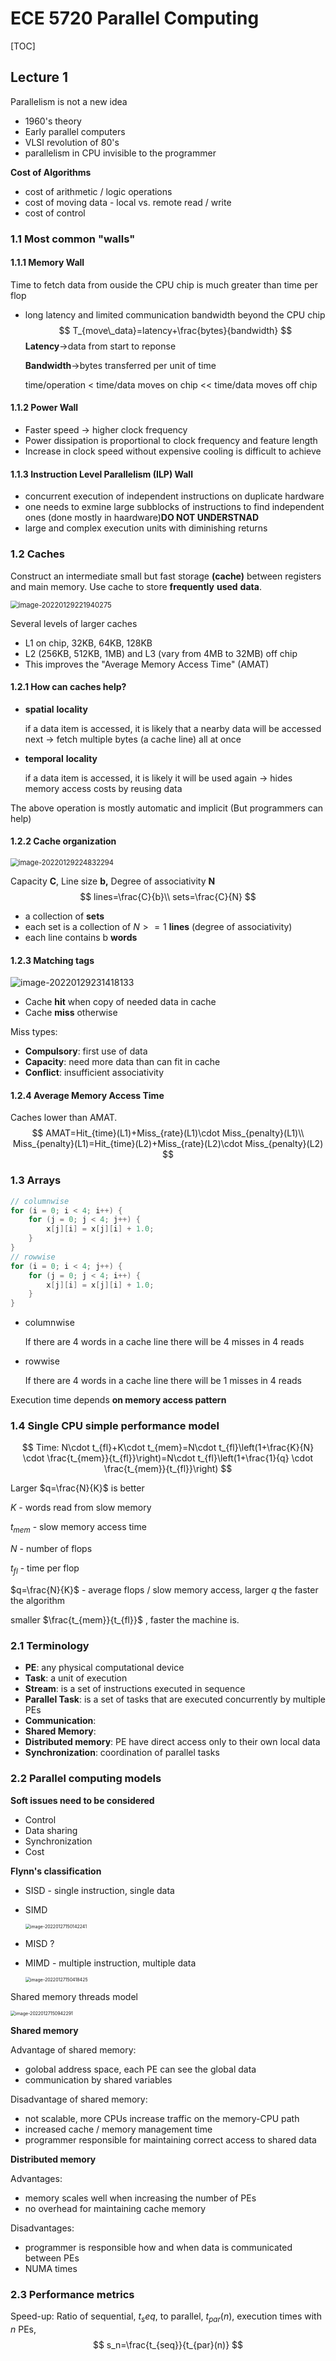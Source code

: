 # ECE 5720 Parallel Computing

[TOC]

## Lecture 1



Parallelism is not a new idea

- 1960's theory
- Early parallel computers
- VLSI revolution of 80's
- parallelism in CPU invisible to the programmer

**Cost of Algorithms**

- cost of arithmetic / logic operations
- cost of moving data - local vs. remote read / write 
- cost of control

### 1.1 Most common "walls"

#### 1.1.1 Memory Wall

Time to fetch data from ouside the CPU chip is much greater than time per flop

- long latency and limited communication bandwidth beyond the CPU chip
  $$
  T_{move\_data}=latency+\frac{bytes}{bandwidth}
  $$
  **Latency**->data from start to reponse

  **Bandwidth**->bytes transferred per unit of time

  time/operation < time/data moves on chip \<\< time/data moves off chip 

#### 1.1.2 Power Wall

- Faster speed -> higher clock frequency
- Power dissipation is proportional to clock frequency and feature length
- Increase in clock speed without expensive cooling is difficult to achieve

#### 1.1.3 Instruction Level Parallelism (ILP) Wall

- concurrent execution of independent instructions on duplicate hardware
- one needs to exmine large subblocks of instructions to find independent ones (done mostly in haardware)**DO NOT UNDERSTNAD**
- large and complex execution units with diminishing returns

### 1.2 Caches

Construct an intermediate small but fast storage **(cache)** between registers and main memory. Use cache to store **frequently** **used** **data**.

<img src=".\ECE5720_Parallel_Computing_notes.assets\image-20220129221940275.png" alt="image-20220129221940275" style="zoom:80%;" />

Several levels of larger caches

- L1 on chip, 32KB, 64KB, 128KB
- L2 (256KB, 512KB, 1MB) and L3 (vary from 4MB to 32MB) off chip
- This improves the "Average Memory Access Time" (AMAT)

#### 1.2.1 How can caches help?

- **spatial** **locality**

  if a data item is accessed, it is likely that a nearby data will be accessed next -> fetch multiple bytes (a cache line) all at once

- **temporal** **locality**

  if a data item is accessed, it is likely it will be used again -> hides memory access costs by reusing data

The above operation is mostly automatic and implicit (But programmers can help)

#### 1.2.2 Cache organization

<img src=".\ECE5720_Parallel_Computing_notes.assets\image-20220129224832294.png" alt="image-20220129224832294" style="zoom:80%;" />

Capacity **C**, Line size **b,** Degree of associativity **N**
$$
lines=\frac{C}{b}\\
sets=\frac{C}{N}
$$

- a collection of **sets**
- each set is a collection of $N>=1$ **lines** (degree of associativity)
- each line contains b **words**

#### 1.2.3 Matching tags

![image-20220129231418133](.\ECE5720_Parallel_Computing_notes.assets\image-20220129231418133.png)

- Cache **hit** when copy of needed data in cache
- Cache **miss** otherwise

Miss types:

- **Compulsory**: first use of data
- **Capacity**: need more data than can fit in cache
- **Conflict**: insufficient associativity

#### 1.2.4 Average Memory Access Time

Caches lower than AMAT.
$$
AMAT=Hit_{time}(L1)+Miss_{rate}(L1)\cdot Miss_{penalty}(L1)\\
Miss_{penalty}(L1)=Hit_{time}(L2)+Miss_{rate}(L2)\cdot Miss_{penalty}(L2)
$$

### 1.3 Arrays

```c
// columnwise
for (i = 0; i < 4; i++) {
    for (j = 0; j < 4; j++) {
        x[j][i] = x[j][i] + 1.0;
    }
}
// rowwise
for (i = 0; i < 4; j++) {
    for (j = 0; j < 4; i++) {
        x[j][i] = x[j][i] + 1.0;
    }
}
```

- columnwise

  If there are 4 words in a cache line there will be 4 misses in 4 reads

- rowwise

  If there are 4 words in a cache line there will be 1 misses in 4 reads

Execution time depends **on memory access pattern**

### 1.4 Single CPU simple performance model

$$
Time: N\cdot t_{fl}+K\cdot t_{mem}=N\cdot t_{fl}\left(1+\frac{K}{N} \cdot \frac{t_{mem}}{t_{fl}}\right)=N\cdot t_{fl}\left(1+\frac{1}{q} \cdot \frac{t_{mem}}{t_{fl}}\right)
$$

Larger $q=\frac{N}{K}$ is better

$K$ - words read from slow memory

$t_{mem}$ - slow memory access time

$N$ - number of flops

$t_{fl}$ - time per flop

$q=\frac{N}{K}$ - average flops / slow memory access, larger $q$ the faster the algorithm

smaller $\frac{t_{mem}}{t_{fl}}$ , faster the machine is.







### 2.1 Terminology

- **PE**: any physical computational device
- **Task**: a unit of execution
- **Stream**: is a set of instructions executed in sequence
- **Parallel Task**: is a set of tasks that are executed concurrently by multiple PEs
- **Communication**:
- **Shared Memory**:
- **Distributed memory**: PE have direct access only to their own local data
- **Synchronization**: coordination of parallel tasks

### 2.2 Parallel computing models

**Soft issues need to be considered**

- Control
- Data sharing
- Synchronization
- Cost

**Flynn's classification**

- SISD - single instruction, single data

- SIMD

  <img src=".\ECE5720_Parallel_Computing_notes.assets\image-20220127150142241.png" alt="image-20220127150142241" style="zoom:50%;" />

- MISD ?

- MIMD - multiple instruction, multiple data

  <img src=".\ECE5720_Parallel_Computing_notes.assets\image-20220127150418425.png" alt="image-20220127150418425" style="zoom:50%;" />

Shared memory threads model

<img src=".\ECE5720_Parallel_Computing_notes.assets\image-20220127150942291.png" alt="image-20220127150942291" style="zoom:50%;" />

**Shared memory**

Advantage of shared memory:

- golobal address space, each PE can see the global data
- communication by shared variables

Disadvantage of shared memory:

- not scalable, more CPUs increase traffic on the memory-CPU path
- increased cache / memory management time
- programmer responsible for maintaining correct access to shared data

**Distributed memory**

Advantages:

- memory scales well when increasing the number of PEs
- no overhead for maintaining cache memory

Disadvantages:

- programmer is responsible how and when data is communicated between PEs
- NUMA times

### 2.3 Performance metrics



Speed-up: Ratio of sequential, $t_seq$, to parallel, $t_{par}(n)$, execution times with $n$ PEs,
$$
s_n=\frac{t_{seq}}{t_{par}(n)}
$$
